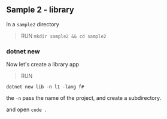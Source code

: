 ## Sample 2 - library

In a `sample2` directory

> RUN `mkdir sample2 && cd sample2`

### dotnet new

Now let's create a library app 

> RUN

```
dotnet new lib -n l1 -lang f#
```

the `-n` pass the name of the project, and create a subdirectory.

and open `code .`



